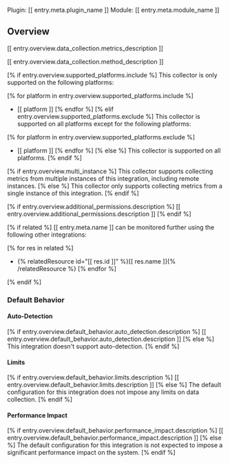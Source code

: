 

Plugin: [[ entry.meta.plugin_name ]]
Module: [[ entry.meta.module_name ]]

## Overview

[[ entry.overview.data_collection.metrics_description ]]

[[ entry.overview.data_collection.method_description ]]

[% if entry.overview.supported_platforms.include %]
This collector is only supported on the following platforms:

[% for platform in entry.overview.supported_platforms.include %]
- [[ platform ]]
[% endfor %]
[% elif entry.overview.supported_platforms.exclude %]
This collector is supported on all platforms except for the following platforms:

[% for platform in entry.overview.supported_platforms.exclude %]
- [[ platform ]]
[% endfor %]
[% else %]
This collector is supported on all platforms.
[% endif %]

[% if entry.overview.multi_instance %]
This collector supports collecting metrics from multiple instances of this integration, including remote instances.
[% else %]
This collector only supports collecting metrics from a single instance of this integration.
[% endif %]

[% if entry.overview.additional_permissions.description %]
[[ entry.overview.additional_permissions.description ]]
[% endif %]

[% if related %]
[[ entry.meta.name ]] can be monitored further using the following other integrations:

[% for res in related %]
- {% relatedResource id="[[ res.id ]]" %}[[ res.name ]]{% /relatedResource %}
[% endfor %]

[% endif %]
### Default Behavior

#### Auto-Detection

[% if entry.overview.default_behavior.auto_detection.description %]
[[ entry.overview.default_behavior.auto_detection.description ]]
[% else %]
This integration doesn't support auto-detection.
[% endif %]

#### Limits

[% if entry.overview.default_behavior.limits.description %]
[[ entry.overview.default_behavior.limits.description ]]
[% else %]
The default configuration for this integration does not impose any limits on data collection.
[% endif %]

#### Performance Impact

[% if entry.overview.default_behavior.performance_impact.description %]
[[ entry.overview.default_behavior.performance_impact.description ]]
[% else %]
The default configuration for this integration is not expected to impose a significant performance impact on the system.
[% endif %]

